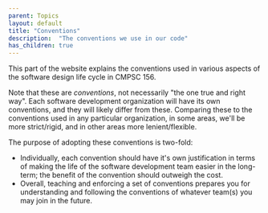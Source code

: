 ```yaml
---
parent: Topics
layout: default
title: "Conventions"
description:  "The conventions we use in our code"
has_children: true
---
```


This part of the website explains the conventions used in various aspects of the software design life cycle in CMPSC 156.

Note that these are *conventions*, not necessarily "the one true and right way".  Each software development organization will have its
own conventions, and they will likely differ from these.   Comparing these to the conventions used in any particular organization, in 
some areas, we'll be more strict/rigid, and in other areas more lenient/flexible.

The purpose of adopting these conventions is two-fold:
* Individually, each convention should have it's own justification in terms of making the life of the software development team easier in the long-term; the benefit of the 
  convention should outweigh the cost.
* Overall, teaching and enforcing a set of conventions prepares you for understanding and following the conventions of whatever team(s) you may join in the future.

